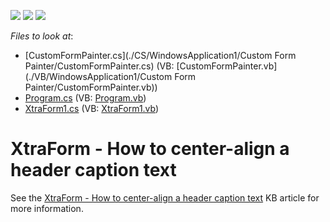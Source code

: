 <!-- default badges list -->
![](https://img.shields.io/endpoint?url=https://codecentral.devexpress.com/api/v1/VersionRange/128623618/13.2.5%2B)
[![](https://img.shields.io/badge/Open_in_DevExpress_Support_Center-FF7200?style=flat-square&logo=DevExpress&logoColor=white)](https://supportcenter.devexpress.com/ticket/details/T103979)
[![](https://img.shields.io/badge/📖_How_to_use_DevExpress_Examples-e9f6fc?style=flat-square)](https://docs.devexpress.com/GeneralInformation/403183)
<!-- default badges end -->
<!-- default file list -->
*Files to look at*:

* [CustomFormPainter.cs](./CS/WindowsApplication1/Custom Form Painter/CustomFormPainter.cs) (VB: [CustomFormPainter.vb](./VB/WindowsApplication1/Custom Form Painter/CustomFormPainter.vb))
* [Program.cs](./CS/WindowsApplication1/Program.cs) (VB: [Program.vb](./VB/WindowsApplication1/Program.vb))
* [XtraForm1.cs](./CS/WindowsApplication1/XtraForm1.cs) (VB: [XtraForm1.vb](./VB/WindowsApplication1/XtraForm1.vb))
<!-- default file list end -->
# XtraForm - How to center-align a header caption text


See the <a href="https://www.devexpress.com/Support/Center/p/T103959">XtraForm - How to center-align a header caption text</a> KB article for more information.

<br/>


